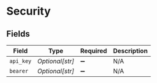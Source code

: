 # Security


## Fields

| Field              | Type               | Required           | Description        |
| ------------------ | ------------------ | ------------------ | ------------------ |
| `api_key`          | *Optional[str]*    | :heavy_minus_sign: | N/A                |
| `bearer`           | *Optional[str]*    | :heavy_minus_sign: | N/A                |